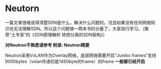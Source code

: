 # Neutorn

一篇文章很难说得清楚SDN是什么，解决什么问题的。况且如果没有任何网络知识也无法理解SDN。所以这个问题够一两本书的分量了，大家自行学习。（推荐“土专家”的《SDN原理解析 转控分离的SDN架构》）

**对Neutron不熟悉请参考 附录: Neutron精要**

Neutron采用VxLAN作为Overlay网络，底层网络需要开启“Jumbo frames”支持9000bytes（vxlan传递的是1450byte的frame）的frame **一般都已经开启**
